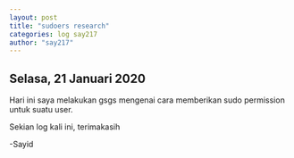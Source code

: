 ```yaml
---
layout: post
title: "sudoers research"
categories: log say217
author: "say217"
---
```


## Selasa, 21 Januari 2020


Hari ini saya melakukan gsgs mengenai cara memberikan sudo permission untuk suatu user.  

Sekian log kali ini, terimakasih

-Sayid